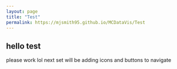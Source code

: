 ```yaml
---
layout: page
title: "Test"
permalink: https://mjsmith95.github.io/MCDataVis/Test
---
```





## hello test

please work lol next set will be adding icons and buttons to navigate 

